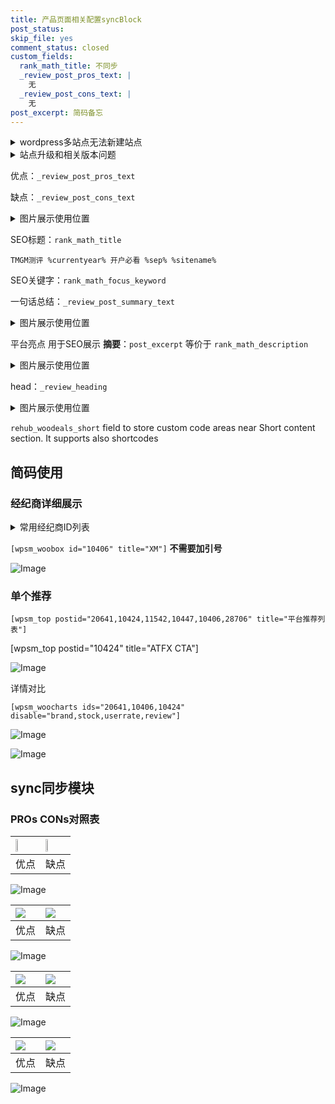 ```yaml
---
title: 产品页面相关配置syncBlock
post_status: 
skip_file: yes
comment_status: closed
custom_fields:
  rank_math_title: 不同步
  _review_post_pros_text: |
    无
  _review_post_cons_text: |
    无
post_excerpt: 简码备忘
---
```

<details><summary>wordpress多站点无法新建站点</summary>

<li>和报错需要清理cookies一样的原因</li>
<li>wp-config.php里面<code>define( 'SUBDOMAIN_INSTALL', false );//子域名安装</code></li>
<li>新建子站点是用<code>define( 'SUBDOMAIN_INSTALL', true);//子域名安装</code> 完成以后，改成<code>false</code></li>
</details>

<details><summary>站点升级和相关版本问题</summary>

<p>wordpress：5.9.9
woocommerce：7.5.1
出现问题的地方：主题选项里面>><strong>Product layout >>compact style</strong></p>
<p>如何出现没有用过的字段 导致无法保存。先导出配置 然后进行修改，后面再次恢复即可。</p>
<p>出现部分字段无法显示时，需要返回默认布局后，对产品进行保存就好了。</p>
<p></p>
</details>

优点：`_review_post_pros_text`

缺点：`_review_post_cons_text`

<details><summary>图片展示使用位置</summary>

<img src="https://prod-files-secure.s3.us-west-2.amazonaws.com/39ed1227-6d7d-4570-be36-9ccd4a2c4241/f51d3d83-55d4-4bdf-9604-f37ec77ab556/Untitled.png?X-Amz-Algorithm=AWS4-HMAC-SHA256&X-Amz-Content-Sha256=UNSIGNED-PAYLOAD&X-Amz-Credential=ASIAZI2LB466ZPVRUDZM%2F20250201%2Fus-west-2%2Fs3%2Faws4_request&X-Amz-Date=20250201T105524Z&X-Amz-Expires=3600&X-Amz-Security-Token=IQoJb3JpZ2luX2VjEMj%2F%2F%2F%2F%2F%2F%2F%2F%2F%2FwEaCXVzLXdlc3QtMiJHMEUCIH98UY6o0MppDxen8K6dLy5Q1gFHh%2BbTMnHdjJP0xCBSAiEA1f%2Fmd1%2FpKnXVmCGEw1SuvIiF%2FmtxMqG%2BWCJ5NK6PIeMqiAQI0f%2F%2F%2F%2F%2F%2F%2F%2F%2F%2FARAAGgw2Mzc0MjMxODM4MDUiDDgrXV8RN7IXAfeQLyrcA95GX%2FfwbG5714Ipc7AIgjiHvMrI5410YwZxbwreXtbojBwQTOXy62qbQpJTz90NBzHZ8%2B0pUnnArPtaEqEnIRMKAUiglijLH04YRKvfKlVdJMZVXRk7SZZ29X6OP4Ohg8xJEexMsMYvbEd%2BAA3DD1TLz0YtVxknZm7p9MUuQiOlpgtfFQAlV7qyRiOGc4KRaP43fOYEY%2BoAaFAm%2FUlFYhxSWeBeLm49u%2FpeMH0ekhqDmU5S5zn2E3sZ5c35S8zzy4ff%2Fo6EiDb3gmcYLQsYhtNkRO5eGYnsGJOkO94eF7RQSG8Xqyagzk7DWIHsgQW%2FeOZxZ%2F2ZniZoTDvc2Yg7xhWW%2FtrnnLhqCX4q87PFZjzqxEM0KQDtwxTggNoLz8MQ6DO4kMiMElfviOS4jcUM5Ii%2BI4wh2W1fb3xGSYPJZTdQ04riStNUQUDJZLp4pfWZCFn43vOvcdwu89j0ybIrZMpzn3Vdg1YWHDnVavf7H02aJKtvaF8cAJgjU0wNCoOThZTyCwagMujLDyEwOsdzQYXjSi3724plESkznu3Nc1hxE4q482lbPLzjmXkN0SJwvZ6q3hGGlrPNrGvhumF%2FcAVaSf1WKV36O6%2FzHnFbcHMJsDYHZAhGed%2BLebbCMKek97wGOqUB%2FeCygwLamlCRVCiGEb9adcBQCdNpcLecfljXBUZi71CPxy3z%2BR1B2xYTXm%2BUu3%2FFDNCuDq4qYeBw7%2Bn2%2BMdF2jbNfazFaiYg7WQ5b76CpAEph1G3T9WARqqFXCUOy0BqgNUXAa3FYorRw4UK2d1Rdyql%2F%2F2B1y1DIlTxgX0TmdrAf2VrGT8rz5t0iFbCO3XlYx2vXYNJ6WETwr5CNOFicHaM%2Fpv1&X-Amz-Signature=d4765ce54312dede8f5bf6a9f9efb9a0390a44db36543f5305626eb281a67b76&X-Amz-SignedHeaders=host&x-id=GetObject" alt="Image">
</details>

SEO标题：`rank_math_title`

`TMGM测评 %currentyear% 开户必看 %sep% %sitename%`

SEO关键字：`rank_math_focus_keyword`

一句话总结：`_review_post_summary_text`

<details><summary>图片展示使用位置</summary>

<img src="https://prod-files-secure.s3.us-west-2.amazonaws.com/39ed1227-6d7d-4570-be36-9ccd4a2c4241/4b96a922-296c-4f4e-8630-d1c870cbce01/Untitled.png?X-Amz-Algorithm=AWS4-HMAC-SHA256&X-Amz-Content-Sha256=UNSIGNED-PAYLOAD&X-Amz-Credential=ASIAZI2LB466RZOJCMAM%2F20250201%2Fus-west-2%2Fs3%2Faws4_request&X-Amz-Date=20250201T105524Z&X-Amz-Expires=3600&X-Amz-Security-Token=IQoJb3JpZ2luX2VjEMj%2F%2F%2F%2F%2F%2F%2F%2F%2F%2FwEaCXVzLXdlc3QtMiJGMEQCIArxtY%2BZGNMQAd119ckdl7hBn9VzRN1cYVuqvwTy93Y2AiBaK6AMbPwaJKCeesqRYkwO9C7fGrdd5BF4b%2B67XWmbiSqIBAjR%2F%2F%2F%2F%2F%2F%2F%2F%2F%2F8BEAAaDDYzNzQyMzE4MzgwNSIMF8sr8J4LlA55TXG1KtwDwyeuZ9lxPQ6%2F0gY4reaJ17afj1P93O9eK8le4ChhDTJddhZlX57%2BAK%2FgB51L5PJPYAheN6DhBc205RRDw21tWmBCTb6UM8rP0NjGt4crcXM3UJOGKZTTxCgkHZoNw2Nga%2BmLffUxWRfr4ZROzoGgVV1Wyn9GLuS8DTEPV31C3jpIR5MAv4NpbBU6bwHF2sr%2FO5abh5nYsoPqoypygOrqpA4SGjTqf0kQKcb5yU7GbguPPnkjtKNIEepmXi6VCF9026FUc4UP9%2Bh9nfHdmhNxygJHu9GIUTozGqWjhewRU2IdEzh%2FA6Uj0ekt3T%2FZab0Dqvs20TnJ14Ioi73yimjXCcyUjI66XZPGtiwIPzaOnw5LuhfZpT81TTBgjoP5qGeQm9XowYHG9J%2Fzbz6o8bKXoOgoiRLlkLW%2FdiGbSYiFBGF12QoQtyhzt%2BcLDNLILmABic%2B1%2F0CPOBXM0peNdunaiDloj%2FfjQ8IOHTN7gdZZf9amAP9Zhqs6D%2FMP9lWtk9UMkfM6SAI83Ln3iJo6YRVEJdsV68rebrwq2klSixa6DbcPQ6nztTW1OsLRNIQZWD27BnzfV2ag5m2y9xMHvXwGGLmCAsahd4NcFlI0HVWDC7jkbx2O4Lc0pSrtoL4wl6X3vAY6pgFhLqMLQi6tIYcrkDfydUhj5IYfYGkrJmqe%2BHZFNAbiN3ZyUuk9lIaRAkf9BUlWfK%2BE3%2BFnYkIKLjNEdUPF4SQDqK4UxEneQ8Iy1mr2PMJ6cT%2FTGOrnp8p7lVZ0iNU%2B3tvM26vm0S56ogzaS2jlmSlvytdNHX4kTDBr7%2BVdEUOVrXdPixTMUo6hEYjC8vANtB0rN4FXKBFcA94w%2BAskOgOFFtdAERzC&X-Amz-Signature=ac777fa2d228986c2dcdbb4efed83f513774e7843fb07234a4b0da385972aa33&X-Amz-SignedHeaders=host&x-id=GetObject" alt="Image">
</details>

平台亮点 用于SEO展示 **摘要**：`post_excerpt`  等价于 `rank_math_description`

<details><summary>图片展示使用位置</summary>

<img src="https://prod-files-secure.s3.us-west-2.amazonaws.com/39ed1227-6d7d-4570-be36-9ccd4a2c4241/1ee11f63-b60a-4dfe-a7a7-d58ff23b5d88/Untitled.png?X-Amz-Algorithm=AWS4-HMAC-SHA256&X-Amz-Content-Sha256=UNSIGNED-PAYLOAD&X-Amz-Credential=ASIAZI2LB4662S3RVSIE%2F20250201%2Fus-west-2%2Fs3%2Faws4_request&X-Amz-Date=20250201T105525Z&X-Amz-Expires=3600&X-Amz-Security-Token=IQoJb3JpZ2luX2VjEMj%2F%2F%2F%2F%2F%2F%2F%2F%2F%2FwEaCXVzLXdlc3QtMiJFMEMCIBq8EY22K%2Fl8fx7U5NXoV0AM1hdXUkjCqri8gWkinnymAh9bIXdHl7xQvI8Yic4q9sUfa56OPcZPI%2BdCQRjImwZLKogECNH%2F%2F%2F%2F%2F%2F%2F%2F%2F%2FwEQABoMNjM3NDIzMTgzODA1Igxs%2FlTi15NSLSccXfsq3ANNsBKtIWi5V4Ax7ruUpWLsxBZEvyczwLinUgPQ4y1mz1kUwVTkeoow0kD3GSqwaJpp6Bi%2BOikhEAipvxY7ZrO4ZXSjFqaGE%2Bbha0PmwyKrwwMwuWTgAqz%2Faugn0cyqMTNsQbxzpQTCoMp6HKoUUiiyY62gMZ5FusQAUHAlswTVYAcE16n%2FXcmtUjAc34EtXLJldv9isgvhZHK8%2FfkqJZPpBBKu7lRNjy%2BH%2BZ4QNge%2BQ%2FXA04E5aXPjkzcpkowZzh4UR9V3vHiJZfhk1dgXn9yB6glOmLc4wwedyhu2v7Rf%2B4QPeVmMVeYAvL19W0K8wWbvMVNndnzrQc2EbOtA6wVQ4t%2BkeHXNvbBDCMen7E3JaR8eQBJFy5niKA6hLYvGfLyegSUYm6uVmxJo5biwMTd%2B3KpEv6mnknMwfzTIad3lWR2nC8dMIeYuVi1Gn%2BGfbzh9qQT5rxXoNNNhgYBkgcKb1mvmTXB4ur64bqbJyfrsS7hbi9aMbY3CxURonDP1LCEzRhFQFXQN3rvKJMGBzCwF%2FgP760Bocy5JE%2B%2Br7N%2FqmvsyB16D5N4PChiewjTabE4tUNTHShLtA%2FXzoHJtpIeS3Rdtj7n%2FqnwvPWpPgRhyKblueuYk16tn6v6CtTDdpPe8BjqnASag5LA1Exo0AdTncKZ7L0AL5pw4Y9h3NTWm5NsD%2FSIU%2BJweaTz1eZwzTS7T13%2F2VVf5Mo4w0xkpUrjOOZEXp6Pz8K4PiNr%2Be1seF5PIk0ZUsbYBHMz%2BWaKJ5CerrgkkvDf8JRHCXuR9yOJBFFTZrzhVgbA6Ca4aRCoBYbD0iuxzMtEF%2Fh1sG6oplHZOBKvZTueCqOEwbokbUqu%2BGeUMMWfZ%2Fwia5Qga&X-Amz-Signature=aba4ddb6973dd343ffa5d6d59a21e464d2f2058ae8a97d87d52622b4a0f8bd87&X-Amz-SignedHeaders=host&x-id=GetObject" alt="Image">
<img src="https://prod-files-secure.s3.us-west-2.amazonaws.com/39ed1227-6d7d-4570-be36-9ccd4a2c4241/ad4118b5-78d8-4fbe-801e-3b29b5d99c01/Untitled.png?X-Amz-Algorithm=AWS4-HMAC-SHA256&X-Amz-Content-Sha256=UNSIGNED-PAYLOAD&X-Amz-Credential=ASIAZI2LB4662S3RVSIE%2F20250201%2Fus-west-2%2Fs3%2Faws4_request&X-Amz-Date=20250201T105525Z&X-Amz-Expires=3600&X-Amz-Security-Token=IQoJb3JpZ2luX2VjEMj%2F%2F%2F%2F%2F%2F%2F%2F%2F%2FwEaCXVzLXdlc3QtMiJFMEMCIBq8EY22K%2Fl8fx7U5NXoV0AM1hdXUkjCqri8gWkinnymAh9bIXdHl7xQvI8Yic4q9sUfa56OPcZPI%2BdCQRjImwZLKogECNH%2F%2F%2F%2F%2F%2F%2F%2F%2F%2FwEQABoMNjM3NDIzMTgzODA1Igxs%2FlTi15NSLSccXfsq3ANNsBKtIWi5V4Ax7ruUpWLsxBZEvyczwLinUgPQ4y1mz1kUwVTkeoow0kD3GSqwaJpp6Bi%2BOikhEAipvxY7ZrO4ZXSjFqaGE%2Bbha0PmwyKrwwMwuWTgAqz%2Faugn0cyqMTNsQbxzpQTCoMp6HKoUUiiyY62gMZ5FusQAUHAlswTVYAcE16n%2FXcmtUjAc34EtXLJldv9isgvhZHK8%2FfkqJZPpBBKu7lRNjy%2BH%2BZ4QNge%2BQ%2FXA04E5aXPjkzcpkowZzh4UR9V3vHiJZfhk1dgXn9yB6glOmLc4wwedyhu2v7Rf%2B4QPeVmMVeYAvL19W0K8wWbvMVNndnzrQc2EbOtA6wVQ4t%2BkeHXNvbBDCMen7E3JaR8eQBJFy5niKA6hLYvGfLyegSUYm6uVmxJo5biwMTd%2B3KpEv6mnknMwfzTIad3lWR2nC8dMIeYuVi1Gn%2BGfbzh9qQT5rxXoNNNhgYBkgcKb1mvmTXB4ur64bqbJyfrsS7hbi9aMbY3CxURonDP1LCEzRhFQFXQN3rvKJMGBzCwF%2FgP760Bocy5JE%2B%2Br7N%2FqmvsyB16D5N4PChiewjTabE4tUNTHShLtA%2FXzoHJtpIeS3Rdtj7n%2FqnwvPWpPgRhyKblueuYk16tn6v6CtTDdpPe8BjqnASag5LA1Exo0AdTncKZ7L0AL5pw4Y9h3NTWm5NsD%2FSIU%2BJweaTz1eZwzTS7T13%2F2VVf5Mo4w0xkpUrjOOZEXp6Pz8K4PiNr%2Be1seF5PIk0ZUsbYBHMz%2BWaKJ5CerrgkkvDf8JRHCXuR9yOJBFFTZrzhVgbA6Ca4aRCoBYbD0iuxzMtEF%2Fh1sG6oplHZOBKvZTueCqOEwbokbUqu%2BGeUMMWfZ%2Fwia5Qga&X-Amz-Signature=d8f9952b72fc9c0bbed422b645289ee40eee95f63f8cc0506460f110a16cc0c3&X-Amz-SignedHeaders=host&x-id=GetObject" alt="Image">
<img src="https://prod-files-secure.s3.us-west-2.amazonaws.com/39ed1227-6d7d-4570-be36-9ccd4a2c4241/a38cf7c9-a79c-4b64-9e94-13589fe0758b/Untitled.png?X-Amz-Algorithm=AWS4-HMAC-SHA256&X-Amz-Content-Sha256=UNSIGNED-PAYLOAD&X-Amz-Credential=ASIAZI2LB4662S3RVSIE%2F20250201%2Fus-west-2%2Fs3%2Faws4_request&X-Amz-Date=20250201T105525Z&X-Amz-Expires=3600&X-Amz-Security-Token=IQoJb3JpZ2luX2VjEMj%2F%2F%2F%2F%2F%2F%2F%2F%2F%2FwEaCXVzLXdlc3QtMiJFMEMCIBq8EY22K%2Fl8fx7U5NXoV0AM1hdXUkjCqri8gWkinnymAh9bIXdHl7xQvI8Yic4q9sUfa56OPcZPI%2BdCQRjImwZLKogECNH%2F%2F%2F%2F%2F%2F%2F%2F%2F%2FwEQABoMNjM3NDIzMTgzODA1Igxs%2FlTi15NSLSccXfsq3ANNsBKtIWi5V4Ax7ruUpWLsxBZEvyczwLinUgPQ4y1mz1kUwVTkeoow0kD3GSqwaJpp6Bi%2BOikhEAipvxY7ZrO4ZXSjFqaGE%2Bbha0PmwyKrwwMwuWTgAqz%2Faugn0cyqMTNsQbxzpQTCoMp6HKoUUiiyY62gMZ5FusQAUHAlswTVYAcE16n%2FXcmtUjAc34EtXLJldv9isgvhZHK8%2FfkqJZPpBBKu7lRNjy%2BH%2BZ4QNge%2BQ%2FXA04E5aXPjkzcpkowZzh4UR9V3vHiJZfhk1dgXn9yB6glOmLc4wwedyhu2v7Rf%2B4QPeVmMVeYAvL19W0K8wWbvMVNndnzrQc2EbOtA6wVQ4t%2BkeHXNvbBDCMen7E3JaR8eQBJFy5niKA6hLYvGfLyegSUYm6uVmxJo5biwMTd%2B3KpEv6mnknMwfzTIad3lWR2nC8dMIeYuVi1Gn%2BGfbzh9qQT5rxXoNNNhgYBkgcKb1mvmTXB4ur64bqbJyfrsS7hbi9aMbY3CxURonDP1LCEzRhFQFXQN3rvKJMGBzCwF%2FgP760Bocy5JE%2B%2Br7N%2FqmvsyB16D5N4PChiewjTabE4tUNTHShLtA%2FXzoHJtpIeS3Rdtj7n%2FqnwvPWpPgRhyKblueuYk16tn6v6CtTDdpPe8BjqnASag5LA1Exo0AdTncKZ7L0AL5pw4Y9h3NTWm5NsD%2FSIU%2BJweaTz1eZwzTS7T13%2F2VVf5Mo4w0xkpUrjOOZEXp6Pz8K4PiNr%2Be1seF5PIk0ZUsbYBHMz%2BWaKJ5CerrgkkvDf8JRHCXuR9yOJBFFTZrzhVgbA6Ca4aRCoBYbD0iuxzMtEF%2Fh1sG6oplHZOBKvZTueCqOEwbokbUqu%2BGeUMMWfZ%2Fwia5Qga&X-Amz-Signature=28ea04407f602407cc4c7362b85e26903d89fc51f845e9ea6a1a4129f558c61a&X-Amz-SignedHeaders=host&x-id=GetObject" alt="Image">
<img src="https://prod-files-secure.s3.us-west-2.amazonaws.com/39ed1227-6d7d-4570-be36-9ccd4a2c4241/7da6fc1e-d2ac-42ae-8c75-cb5749aa18f6/Untitled.png?X-Amz-Algorithm=AWS4-HMAC-SHA256&X-Amz-Content-Sha256=UNSIGNED-PAYLOAD&X-Amz-Credential=ASIAZI2LB4662S3RVSIE%2F20250201%2Fus-west-2%2Fs3%2Faws4_request&X-Amz-Date=20250201T105525Z&X-Amz-Expires=3600&X-Amz-Security-Token=IQoJb3JpZ2luX2VjEMj%2F%2F%2F%2F%2F%2F%2F%2F%2F%2FwEaCXVzLXdlc3QtMiJFMEMCIBq8EY22K%2Fl8fx7U5NXoV0AM1hdXUkjCqri8gWkinnymAh9bIXdHl7xQvI8Yic4q9sUfa56OPcZPI%2BdCQRjImwZLKogECNH%2F%2F%2F%2F%2F%2F%2F%2F%2F%2FwEQABoMNjM3NDIzMTgzODA1Igxs%2FlTi15NSLSccXfsq3ANNsBKtIWi5V4Ax7ruUpWLsxBZEvyczwLinUgPQ4y1mz1kUwVTkeoow0kD3GSqwaJpp6Bi%2BOikhEAipvxY7ZrO4ZXSjFqaGE%2Bbha0PmwyKrwwMwuWTgAqz%2Faugn0cyqMTNsQbxzpQTCoMp6HKoUUiiyY62gMZ5FusQAUHAlswTVYAcE16n%2FXcmtUjAc34EtXLJldv9isgvhZHK8%2FfkqJZPpBBKu7lRNjy%2BH%2BZ4QNge%2BQ%2FXA04E5aXPjkzcpkowZzh4UR9V3vHiJZfhk1dgXn9yB6glOmLc4wwedyhu2v7Rf%2B4QPeVmMVeYAvL19W0K8wWbvMVNndnzrQc2EbOtA6wVQ4t%2BkeHXNvbBDCMen7E3JaR8eQBJFy5niKA6hLYvGfLyegSUYm6uVmxJo5biwMTd%2B3KpEv6mnknMwfzTIad3lWR2nC8dMIeYuVi1Gn%2BGfbzh9qQT5rxXoNNNhgYBkgcKb1mvmTXB4ur64bqbJyfrsS7hbi9aMbY3CxURonDP1LCEzRhFQFXQN3rvKJMGBzCwF%2FgP760Bocy5JE%2B%2Br7N%2FqmvsyB16D5N4PChiewjTabE4tUNTHShLtA%2FXzoHJtpIeS3Rdtj7n%2FqnwvPWpPgRhyKblueuYk16tn6v6CtTDdpPe8BjqnASag5LA1Exo0AdTncKZ7L0AL5pw4Y9h3NTWm5NsD%2FSIU%2BJweaTz1eZwzTS7T13%2F2VVf5Mo4w0xkpUrjOOZEXp6Pz8K4PiNr%2Be1seF5PIk0ZUsbYBHMz%2BWaKJ5CerrgkkvDf8JRHCXuR9yOJBFFTZrzhVgbA6Ca4aRCoBYbD0iuxzMtEF%2Fh1sG6oplHZOBKvZTueCqOEwbokbUqu%2BGeUMMWfZ%2Fwia5Qga&X-Amz-Signature=2f2085b724c0fc9a38d36d4681931dd562479f21620951bc1724e5796a8f8c13&X-Amz-SignedHeaders=host&x-id=GetObject" alt="Image">
<img src="https://prod-files-secure.s3.us-west-2.amazonaws.com/39ed1227-6d7d-4570-be36-9ccd4a2c4241/7e97f40a-eaee-47f5-b2f9-475f96808fa7/Untitled.png?X-Amz-Algorithm=AWS4-HMAC-SHA256&X-Amz-Content-Sha256=UNSIGNED-PAYLOAD&X-Amz-Credential=ASIAZI2LB4662S3RVSIE%2F20250201%2Fus-west-2%2Fs3%2Faws4_request&X-Amz-Date=20250201T105525Z&X-Amz-Expires=3600&X-Amz-Security-Token=IQoJb3JpZ2luX2VjEMj%2F%2F%2F%2F%2F%2F%2F%2F%2F%2FwEaCXVzLXdlc3QtMiJFMEMCIBq8EY22K%2Fl8fx7U5NXoV0AM1hdXUkjCqri8gWkinnymAh9bIXdHl7xQvI8Yic4q9sUfa56OPcZPI%2BdCQRjImwZLKogECNH%2F%2F%2F%2F%2F%2F%2F%2F%2F%2FwEQABoMNjM3NDIzMTgzODA1Igxs%2FlTi15NSLSccXfsq3ANNsBKtIWi5V4Ax7ruUpWLsxBZEvyczwLinUgPQ4y1mz1kUwVTkeoow0kD3GSqwaJpp6Bi%2BOikhEAipvxY7ZrO4ZXSjFqaGE%2Bbha0PmwyKrwwMwuWTgAqz%2Faugn0cyqMTNsQbxzpQTCoMp6HKoUUiiyY62gMZ5FusQAUHAlswTVYAcE16n%2FXcmtUjAc34EtXLJldv9isgvhZHK8%2FfkqJZPpBBKu7lRNjy%2BH%2BZ4QNge%2BQ%2FXA04E5aXPjkzcpkowZzh4UR9V3vHiJZfhk1dgXn9yB6glOmLc4wwedyhu2v7Rf%2B4QPeVmMVeYAvL19W0K8wWbvMVNndnzrQc2EbOtA6wVQ4t%2BkeHXNvbBDCMen7E3JaR8eQBJFy5niKA6hLYvGfLyegSUYm6uVmxJo5biwMTd%2B3KpEv6mnknMwfzTIad3lWR2nC8dMIeYuVi1Gn%2BGfbzh9qQT5rxXoNNNhgYBkgcKb1mvmTXB4ur64bqbJyfrsS7hbi9aMbY3CxURonDP1LCEzRhFQFXQN3rvKJMGBzCwF%2FgP760Bocy5JE%2B%2Br7N%2FqmvsyB16D5N4PChiewjTabE4tUNTHShLtA%2FXzoHJtpIeS3Rdtj7n%2FqnwvPWpPgRhyKblueuYk16tn6v6CtTDdpPe8BjqnASag5LA1Exo0AdTncKZ7L0AL5pw4Y9h3NTWm5NsD%2FSIU%2BJweaTz1eZwzTS7T13%2F2VVf5Mo4w0xkpUrjOOZEXp6Pz8K4PiNr%2Be1seF5PIk0ZUsbYBHMz%2BWaKJ5CerrgkkvDf8JRHCXuR9yOJBFFTZrzhVgbA6Ca4aRCoBYbD0iuxzMtEF%2Fh1sG6oplHZOBKvZTueCqOEwbokbUqu%2BGeUMMWfZ%2Fwia5Qga&X-Amz-Signature=88895d2deef8038b77a79e238bfabf42a1f367e0e32a83e9d273a6e0c7ddd8f0&X-Amz-SignedHeaders=host&x-id=GetObject" alt="Image">
</details>

head：`_review_heading`

<details><summary>图片展示使用位置</summary>

<img src="https://prod-files-secure.s3.us-west-2.amazonaws.com/39ed1227-6d7d-4570-be36-9ccd4a2c4241/3a4650ad-9887-415c-889a-edd51fa54f27/Untitled.png?X-Amz-Algorithm=AWS4-HMAC-SHA256&X-Amz-Content-Sha256=UNSIGNED-PAYLOAD&X-Amz-Credential=ASIAZI2LB466VVE7Z3HF%2F20250201%2Fus-west-2%2Fs3%2Faws4_request&X-Amz-Date=20250201T105525Z&X-Amz-Expires=3600&X-Amz-Security-Token=IQoJb3JpZ2luX2VjEMj%2F%2F%2F%2F%2F%2F%2F%2F%2F%2FwEaCXVzLXdlc3QtMiJIMEYCIQDNznAXdqq3Xo%2BkYfXUnicbdoTiRgYNf52Bn2qxZjk0bAIhALa2TnrX%2BPF5lZSeuvCMWu9X7l7DFNeRi809wRfGj8T%2FKogECNH%2F%2F%2F%2F%2F%2F%2F%2F%2F%2FwEQABoMNjM3NDIzMTgzODA1IgwHmPUNlBVTpXKujTgq3AMSqNbvrXlLdNJbHbSGXAYjXUqLgwG5v3sTkvnwnBpDvI8cm6HkAP243%2BPlttK84U3%2Bq9wVLEm9SBGpYIdZ9bED02i5jRwIKO%2F6iCQ%2B3%2FDLcutm1nVxv2kiktHbaLDwos7%2FP0FmBRQP9mTkE7YkgDV%2FejbPDBlWv6R3D5wTRKm4nFKCrR5elvr%2F1tJk7ffuMhJ2s9ajL7XbBqzCnXFqThkp2aq6hgnaU9dBfZhhSJSyQ%2FyAi4JGE4djV6JNW46wk31mRKnFJlOdkYlB7zx09gItFn9%2BE7k0Tedk7b9zrhPH%2FQZazFM85brRYetwZ1MuL1Sy8r9Tzwo0XrHvOjUkl0tWIW2Gi61Ta%2BiTX3uWojZ6SchHJdYYJQ38ddbfM09Q1%2FVuIsJ6gIlM03czg%2FcHufrWA9F8aWMrRcQvyWChewQMTB%2FVgE06oFeHCrbro%2B1p6i5QSFjcT3j1ySh5NqQsNMqzXvp0s%2FOd9Rw4ZYJHTxkeJSWSRTPJYzqjJb6CftQNp7Nj0mBEWY%2FmJhNclGbfM75P1JhovfrE9cUQqGPyvmQhv4%2BPXGiZBa0BOgqX8jSaqvJJx0Uux%2FctUrST0Z2JKTheP95sQo%2F%2BNNxNOlFcaAqytr57lpPD30ycv9sgZzDJpPe8BjqkAXL%2BBgfAmZXDxxBoDZCvohu1d2IR0i%2F0jPwg9tzgAkAhZIBabiI5%2BxNqbHGsuGDTLDvZKYOqb%2Bjb0ehnqz5KKeWX9JTXyXUMbv3IFTgiWwebF9tzCDHvt%2BibpzIhroBLTiwFzX0rq%2FwqEFIQwsdlwWe2jMIW2wYWqoxVczBLqJnSzrA6dMHzmHM8xR4BWgV0BvuebSAaCGi3mWVsDH2U%2FxknnA8S&X-Amz-Signature=a15e99ea4b97922da7589929b5362a2d5a33cb5550df9ddfef1a8bb3bc4dd73e&X-Amz-SignedHeaders=host&x-id=GetObject" alt="Image">
</details>

`rehub_woodeals_short`	field to store custom code areas near Short content section. It supports also shortcodes



## 简码使用

### 经纪商详细展示

<details><summary>常用经纪商ID列表</summary>

<pre><code class="php">嘉盛 ===> 20641  [wpsm_woobox id="20641" title="嘉盛"]
易信easymarkets ===> 11542  [wpsm_woobox id="11542" title="易信easymarkets"]
ATFX外汇 ===> 10424  [wpsm_woobox id="10424" title="ATFX"]
XM ===> 10406  [wpsm_woobox id="10406" title="XM"]
TMGM ===> 29622  [wpsm_woobox id="29622" title="TMGM"]
HYCM ===> 10447  [wpsm_woobox id="10447" title="HYCM"]
fpmarkets澳福外汇 ===> 20639  [wpsm_woobox id="20639" title="fpmarkets澳福外汇"]</code></pre>
</details>

`[wpsm_woobox id="10406" title="XM"]` **不需要加引号**

![Image](https://prod-files-secure.s3.us-west-2.amazonaws.com/39ed1227-6d7d-4570-be36-9ccd4a2c4241/4f898f9d-0fa7-4e43-acd3-ac6bc7be575a/Untitled.png?X-Amz-Algorithm=AWS4-HMAC-SHA256&X-Amz-Content-Sha256=UNSIGNED-PAYLOAD&X-Amz-Credential=ASIAZI2LB466YNF5O6L3%2F20250201%2Fus-west-2%2Fs3%2Faws4_request&X-Amz-Date=20250201T105523Z&X-Amz-Expires=3600&X-Amz-Security-Token=IQoJb3JpZ2luX2VjEMj%2F%2F%2F%2F%2F%2F%2F%2F%2F%2FwEaCXVzLXdlc3QtMiJIMEYCIQCsRLDsfRTOgeeSuEfalGYp9wOvsRn981XUXsvxC8rj0gIhAOTWNPVheFvYua5tSeagAASqgIpbPYlgL3xLdQAlDZntKogECNH%2F%2F%2F%2F%2F%2F%2F%2F%2F%2FwEQABoMNjM3NDIzMTgzODA1IgyeU4QGdcnEOF3Icm0q3AOGlp46zGjIcmNKa923LekM2Bmxmg4VuIQiPSZaTN8QQWuc1hM9onJ5OnqecRBDp2QAn5dl8ghI2OBQd%2Br7u4qp5H4FI0N3hznMuvK0d9A7ZmJLluagEmdexSqj4VU%2Fp1XnFUqnHl54coxE7OdQC7qAAphNbYIahRL4bK1COcgR5qP2BhXCQrcZwq4WVTctW%2BPvdz0Js0c6EUhHVP9z70r1hR6n%2FAta1xGl2sG9uasoGWKlcrOmKMw8T7Z1OeKIC2oN4PAN0fHLN5qIIFVl3hU3vLVtl7bF%2BGjQImfu3V1G6l6lEC36eVcgUl7bjBI3JxIASa3dY47V5fPQSmBZZihRuNerPpxoNe571eo6XHFSxCRB6Kpm7Y6JupFKFt4pk4jDi7RUmSUa4TpRxlff6AMWpLAHohHj%2BvbSrlPOR%2FzpJDDpfQ8ije%2BkeoNEtaUQbG3zP67f0oeFR6MbVN59wPa26kt%2BwnCvOxBnDDuric3PlfCvUIugLcQyeA%2FbkmnD3cQ3qmG0S4vVF2bdlXNyRm1fchIXsCvztQgcWNxUN5Ynsm5%2F1UCSYQnavu0O3bzIRGzxtWobAZorJBDbNy%2BEwl2ptsBLb0gTh0GgfPyvEeQubBhDmNsrlmkOQjkeljDdpPe8BjqkAY6TAECp4bWry9jC60OySVbiAqvqadWWwAHZpbWD40dauV2VyCOgn%2Fgmkn7yY9A3HGopaYKikHxnK4NrtU1ppsNIc4WUdcmT5Eie5H9C%2BEpgekJv85jBz%2BqZgIZegAGxtrykgpPhJf6GyX5eYYvdL%2FTuRTN0vGmcs0V%2B72t6gHpSdhumMGOc6e2L8eGQgRHyVE1e%2FISDJG4Mo9g9gPNgW0u7i3tZ&X-Amz-Signature=a021ccaf1f0b34f3198d45f496acbde31ad97aacc387b79e6c2a441869853c0f&X-Amz-SignedHeaders=host&x-id=GetObject)

### 单个推荐
`[wpsm_top postid="20641,10424,11542,10447,10406,28706" title="平台推荐列表"]`

[wpsm_top postid="10424" title="ATFX CTA"]

![Image](https://prod-files-secure.s3.us-west-2.amazonaws.com/39ed1227-6d7d-4570-be36-9ccd4a2c4241/5ac620dc-51a8-48b6-b55d-91f47299193c/Untitled.png?X-Amz-Algorithm=AWS4-HMAC-SHA256&X-Amz-Content-Sha256=UNSIGNED-PAYLOAD&X-Amz-Credential=ASIAZI2LB466YNF5O6L3%2F20250201%2Fus-west-2%2Fs3%2Faws4_request&X-Amz-Date=20250201T105523Z&X-Amz-Expires=3600&X-Amz-Security-Token=IQoJb3JpZ2luX2VjEMj%2F%2F%2F%2F%2F%2F%2F%2F%2F%2FwEaCXVzLXdlc3QtMiJIMEYCIQCsRLDsfRTOgeeSuEfalGYp9wOvsRn981XUXsvxC8rj0gIhAOTWNPVheFvYua5tSeagAASqgIpbPYlgL3xLdQAlDZntKogECNH%2F%2F%2F%2F%2F%2F%2F%2F%2F%2FwEQABoMNjM3NDIzMTgzODA1IgyeU4QGdcnEOF3Icm0q3AOGlp46zGjIcmNKa923LekM2Bmxmg4VuIQiPSZaTN8QQWuc1hM9onJ5OnqecRBDp2QAn5dl8ghI2OBQd%2Br7u4qp5H4FI0N3hznMuvK0d9A7ZmJLluagEmdexSqj4VU%2Fp1XnFUqnHl54coxE7OdQC7qAAphNbYIahRL4bK1COcgR5qP2BhXCQrcZwq4WVTctW%2BPvdz0Js0c6EUhHVP9z70r1hR6n%2FAta1xGl2sG9uasoGWKlcrOmKMw8T7Z1OeKIC2oN4PAN0fHLN5qIIFVl3hU3vLVtl7bF%2BGjQImfu3V1G6l6lEC36eVcgUl7bjBI3JxIASa3dY47V5fPQSmBZZihRuNerPpxoNe571eo6XHFSxCRB6Kpm7Y6JupFKFt4pk4jDi7RUmSUa4TpRxlff6AMWpLAHohHj%2BvbSrlPOR%2FzpJDDpfQ8ije%2BkeoNEtaUQbG3zP67f0oeFR6MbVN59wPa26kt%2BwnCvOxBnDDuric3PlfCvUIugLcQyeA%2FbkmnD3cQ3qmG0S4vVF2bdlXNyRm1fchIXsCvztQgcWNxUN5Ynsm5%2F1UCSYQnavu0O3bzIRGzxtWobAZorJBDbNy%2BEwl2ptsBLb0gTh0GgfPyvEeQubBhDmNsrlmkOQjkeljDdpPe8BjqkAY6TAECp4bWry9jC60OySVbiAqvqadWWwAHZpbWD40dauV2VyCOgn%2Fgmkn7yY9A3HGopaYKikHxnK4NrtU1ppsNIc4WUdcmT5Eie5H9C%2BEpgekJv85jBz%2BqZgIZegAGxtrykgpPhJf6GyX5eYYvdL%2FTuRTN0vGmcs0V%2B72t6gHpSdhumMGOc6e2L8eGQgRHyVE1e%2FISDJG4Mo9g9gPNgW0u7i3tZ&X-Amz-Signature=388c88f74256db48d675cd6e4e6de3bc38943109e02e6f7ddc3c4156e5526e3c&X-Amz-SignedHeaders=host&x-id=GetObject)

详情对比

`[wpsm_woocharts ids="20641,10406,10424" disable="brand,stock,userrate,review"]`

![Image](https://prod-files-secure.s3.us-west-2.amazonaws.com/39ed1227-6d7d-4570-be36-9ccd4a2c4241/bf3ba45f-b9f3-4295-8aef-b4a495fd25f4/Untitled.png?X-Amz-Algorithm=AWS4-HMAC-SHA256&X-Amz-Content-Sha256=UNSIGNED-PAYLOAD&X-Amz-Credential=ASIAZI2LB466YNF5O6L3%2F20250201%2Fus-west-2%2Fs3%2Faws4_request&X-Amz-Date=20250201T105523Z&X-Amz-Expires=3600&X-Amz-Security-Token=IQoJb3JpZ2luX2VjEMj%2F%2F%2F%2F%2F%2F%2F%2F%2F%2FwEaCXVzLXdlc3QtMiJIMEYCIQCsRLDsfRTOgeeSuEfalGYp9wOvsRn981XUXsvxC8rj0gIhAOTWNPVheFvYua5tSeagAASqgIpbPYlgL3xLdQAlDZntKogECNH%2F%2F%2F%2F%2F%2F%2F%2F%2F%2FwEQABoMNjM3NDIzMTgzODA1IgyeU4QGdcnEOF3Icm0q3AOGlp46zGjIcmNKa923LekM2Bmxmg4VuIQiPSZaTN8QQWuc1hM9onJ5OnqecRBDp2QAn5dl8ghI2OBQd%2Br7u4qp5H4FI0N3hznMuvK0d9A7ZmJLluagEmdexSqj4VU%2Fp1XnFUqnHl54coxE7OdQC7qAAphNbYIahRL4bK1COcgR5qP2BhXCQrcZwq4WVTctW%2BPvdz0Js0c6EUhHVP9z70r1hR6n%2FAta1xGl2sG9uasoGWKlcrOmKMw8T7Z1OeKIC2oN4PAN0fHLN5qIIFVl3hU3vLVtl7bF%2BGjQImfu3V1G6l6lEC36eVcgUl7bjBI3JxIASa3dY47V5fPQSmBZZihRuNerPpxoNe571eo6XHFSxCRB6Kpm7Y6JupFKFt4pk4jDi7RUmSUa4TpRxlff6AMWpLAHohHj%2BvbSrlPOR%2FzpJDDpfQ8ije%2BkeoNEtaUQbG3zP67f0oeFR6MbVN59wPa26kt%2BwnCvOxBnDDuric3PlfCvUIugLcQyeA%2FbkmnD3cQ3qmG0S4vVF2bdlXNyRm1fchIXsCvztQgcWNxUN5Ynsm5%2F1UCSYQnavu0O3bzIRGzxtWobAZorJBDbNy%2BEwl2ptsBLb0gTh0GgfPyvEeQubBhDmNsrlmkOQjkeljDdpPe8BjqkAY6TAECp4bWry9jC60OySVbiAqvqadWWwAHZpbWD40dauV2VyCOgn%2Fgmkn7yY9A3HGopaYKikHxnK4NrtU1ppsNIc4WUdcmT5Eie5H9C%2BEpgekJv85jBz%2BqZgIZegAGxtrykgpPhJf6GyX5eYYvdL%2FTuRTN0vGmcs0V%2B72t6gHpSdhumMGOc6e2L8eGQgRHyVE1e%2FISDJG4Mo9g9gPNgW0u7i3tZ&X-Amz-Signature=97ececfc46785872d098b531000d8390b93ad2c315f8a0101b1130f2f943dbc1&X-Amz-SignedHeaders=host&x-id=GetObject)

![Image](https://prod-files-secure.s3.us-west-2.amazonaws.com/39ed1227-6d7d-4570-be36-9ccd4a2c4241/30bc56ef-f383-4b48-9768-2ebc9e436ec0/Untitled.png?X-Amz-Algorithm=AWS4-HMAC-SHA256&X-Amz-Content-Sha256=UNSIGNED-PAYLOAD&X-Amz-Credential=ASIAZI2LB466YNF5O6L3%2F20250201%2Fus-west-2%2Fs3%2Faws4_request&X-Amz-Date=20250201T105523Z&X-Amz-Expires=3600&X-Amz-Security-Token=IQoJb3JpZ2luX2VjEMj%2F%2F%2F%2F%2F%2F%2F%2F%2F%2FwEaCXVzLXdlc3QtMiJIMEYCIQCsRLDsfRTOgeeSuEfalGYp9wOvsRn981XUXsvxC8rj0gIhAOTWNPVheFvYua5tSeagAASqgIpbPYlgL3xLdQAlDZntKogECNH%2F%2F%2F%2F%2F%2F%2F%2F%2F%2FwEQABoMNjM3NDIzMTgzODA1IgyeU4QGdcnEOF3Icm0q3AOGlp46zGjIcmNKa923LekM2Bmxmg4VuIQiPSZaTN8QQWuc1hM9onJ5OnqecRBDp2QAn5dl8ghI2OBQd%2Br7u4qp5H4FI0N3hznMuvK0d9A7ZmJLluagEmdexSqj4VU%2Fp1XnFUqnHl54coxE7OdQC7qAAphNbYIahRL4bK1COcgR5qP2BhXCQrcZwq4WVTctW%2BPvdz0Js0c6EUhHVP9z70r1hR6n%2FAta1xGl2sG9uasoGWKlcrOmKMw8T7Z1OeKIC2oN4PAN0fHLN5qIIFVl3hU3vLVtl7bF%2BGjQImfu3V1G6l6lEC36eVcgUl7bjBI3JxIASa3dY47V5fPQSmBZZihRuNerPpxoNe571eo6XHFSxCRB6Kpm7Y6JupFKFt4pk4jDi7RUmSUa4TpRxlff6AMWpLAHohHj%2BvbSrlPOR%2FzpJDDpfQ8ije%2BkeoNEtaUQbG3zP67f0oeFR6MbVN59wPa26kt%2BwnCvOxBnDDuric3PlfCvUIugLcQyeA%2FbkmnD3cQ3qmG0S4vVF2bdlXNyRm1fchIXsCvztQgcWNxUN5Ynsm5%2F1UCSYQnavu0O3bzIRGzxtWobAZorJBDbNy%2BEwl2ptsBLb0gTh0GgfPyvEeQubBhDmNsrlmkOQjkeljDdpPe8BjqkAY6TAECp4bWry9jC60OySVbiAqvqadWWwAHZpbWD40dauV2VyCOgn%2Fgmkn7yY9A3HGopaYKikHxnK4NrtU1ppsNIc4WUdcmT5Eie5H9C%2BEpgekJv85jBz%2BqZgIZegAGxtrykgpPhJf6GyX5eYYvdL%2FTuRTN0vGmcs0V%2B72t6gHpSdhumMGOc6e2L8eGQgRHyVE1e%2FISDJG4Mo9g9gPNgW0u7i3tZ&X-Amz-Signature=c4a81b4d6c60ae4053d45ea972b84acbe619eec2465e91738271049d452f6b6b&X-Amz-SignedHeaders=host&x-id=GetObject)

## sync同步模块

### PROs CONs对照表

| <img src="https://cdn.ifttt.fun/gh/jarlin8/OSS@main/icons/customize/pros.svg" height="auto" width="37.3%"> | <img src="https://cdn.ifttt.fun/gh/jarlin8/OSS@main/icons/customize/cons.svg" height="auto" width="28.8%"> |
| :--- | :--- |
| 优点 | 缺点 |

![Image](https://prod-files-secure.s3.us-west-2.amazonaws.com/39ed1227-6d7d-4570-be36-9ccd4a2c4241/8742b755-dfb5-4004-9a5f-d6e561664bd8/Untitled.png?X-Amz-Algorithm=AWS4-HMAC-SHA256&X-Amz-Content-Sha256=UNSIGNED-PAYLOAD&X-Amz-Credential=ASIAZI2LB466YNF5O6L3%2F20250201%2Fus-west-2%2Fs3%2Faws4_request&X-Amz-Date=20250201T105523Z&X-Amz-Expires=3600&X-Amz-Security-Token=IQoJb3JpZ2luX2VjEMj%2F%2F%2F%2F%2F%2F%2F%2F%2F%2FwEaCXVzLXdlc3QtMiJIMEYCIQCsRLDsfRTOgeeSuEfalGYp9wOvsRn981XUXsvxC8rj0gIhAOTWNPVheFvYua5tSeagAASqgIpbPYlgL3xLdQAlDZntKogECNH%2F%2F%2F%2F%2F%2F%2F%2F%2F%2FwEQABoMNjM3NDIzMTgzODA1IgyeU4QGdcnEOF3Icm0q3AOGlp46zGjIcmNKa923LekM2Bmxmg4VuIQiPSZaTN8QQWuc1hM9onJ5OnqecRBDp2QAn5dl8ghI2OBQd%2Br7u4qp5H4FI0N3hznMuvK0d9A7ZmJLluagEmdexSqj4VU%2Fp1XnFUqnHl54coxE7OdQC7qAAphNbYIahRL4bK1COcgR5qP2BhXCQrcZwq4WVTctW%2BPvdz0Js0c6EUhHVP9z70r1hR6n%2FAta1xGl2sG9uasoGWKlcrOmKMw8T7Z1OeKIC2oN4PAN0fHLN5qIIFVl3hU3vLVtl7bF%2BGjQImfu3V1G6l6lEC36eVcgUl7bjBI3JxIASa3dY47V5fPQSmBZZihRuNerPpxoNe571eo6XHFSxCRB6Kpm7Y6JupFKFt4pk4jDi7RUmSUa4TpRxlff6AMWpLAHohHj%2BvbSrlPOR%2FzpJDDpfQ8ije%2BkeoNEtaUQbG3zP67f0oeFR6MbVN59wPa26kt%2BwnCvOxBnDDuric3PlfCvUIugLcQyeA%2FbkmnD3cQ3qmG0S4vVF2bdlXNyRm1fchIXsCvztQgcWNxUN5Ynsm5%2F1UCSYQnavu0O3bzIRGzxtWobAZorJBDbNy%2BEwl2ptsBLb0gTh0GgfPyvEeQubBhDmNsrlmkOQjkeljDdpPe8BjqkAY6TAECp4bWry9jC60OySVbiAqvqadWWwAHZpbWD40dauV2VyCOgn%2Fgmkn7yY9A3HGopaYKikHxnK4NrtU1ppsNIc4WUdcmT5Eie5H9C%2BEpgekJv85jBz%2BqZgIZegAGxtrykgpPhJf6GyX5eYYvdL%2FTuRTN0vGmcs0V%2B72t6gHpSdhumMGOc6e2L8eGQgRHyVE1e%2FISDJG4Mo9g9gPNgW0u7i3tZ&X-Amz-Signature=b57a07f5441d5d0ec70ad9eda9d69b074518a48ac88bbff452fafc628e3393fb&X-Amz-SignedHeaders=host&x-id=GetObject)

| <img src="https://cdn.ifttt.fun/gh/jarlin8/OSS@main/icons/customize/pros1.svg" height="auto"> | <img src="https://cdn.ifttt.fun/gh/jarlin8/OSS@main/icons/customize/cons1.svg" height="auto"> |
| :--- | :--- |
| 优点 | 缺点 |

![Image](https://prod-files-secure.s3.us-west-2.amazonaws.com/39ed1227-6d7d-4570-be36-9ccd4a2c4241/806358f8-c9c4-4e17-bb35-c6c76a5397a5/Untitled.png?X-Amz-Algorithm=AWS4-HMAC-SHA256&X-Amz-Content-Sha256=UNSIGNED-PAYLOAD&X-Amz-Credential=ASIAZI2LB466YNF5O6L3%2F20250201%2Fus-west-2%2Fs3%2Faws4_request&X-Amz-Date=20250201T105523Z&X-Amz-Expires=3600&X-Amz-Security-Token=IQoJb3JpZ2luX2VjEMj%2F%2F%2F%2F%2F%2F%2F%2F%2F%2FwEaCXVzLXdlc3QtMiJIMEYCIQCsRLDsfRTOgeeSuEfalGYp9wOvsRn981XUXsvxC8rj0gIhAOTWNPVheFvYua5tSeagAASqgIpbPYlgL3xLdQAlDZntKogECNH%2F%2F%2F%2F%2F%2F%2F%2F%2F%2FwEQABoMNjM3NDIzMTgzODA1IgyeU4QGdcnEOF3Icm0q3AOGlp46zGjIcmNKa923LekM2Bmxmg4VuIQiPSZaTN8QQWuc1hM9onJ5OnqecRBDp2QAn5dl8ghI2OBQd%2Br7u4qp5H4FI0N3hznMuvK0d9A7ZmJLluagEmdexSqj4VU%2Fp1XnFUqnHl54coxE7OdQC7qAAphNbYIahRL4bK1COcgR5qP2BhXCQrcZwq4WVTctW%2BPvdz0Js0c6EUhHVP9z70r1hR6n%2FAta1xGl2sG9uasoGWKlcrOmKMw8T7Z1OeKIC2oN4PAN0fHLN5qIIFVl3hU3vLVtl7bF%2BGjQImfu3V1G6l6lEC36eVcgUl7bjBI3JxIASa3dY47V5fPQSmBZZihRuNerPpxoNe571eo6XHFSxCRB6Kpm7Y6JupFKFt4pk4jDi7RUmSUa4TpRxlff6AMWpLAHohHj%2BvbSrlPOR%2FzpJDDpfQ8ije%2BkeoNEtaUQbG3zP67f0oeFR6MbVN59wPa26kt%2BwnCvOxBnDDuric3PlfCvUIugLcQyeA%2FbkmnD3cQ3qmG0S4vVF2bdlXNyRm1fchIXsCvztQgcWNxUN5Ynsm5%2F1UCSYQnavu0O3bzIRGzxtWobAZorJBDbNy%2BEwl2ptsBLb0gTh0GgfPyvEeQubBhDmNsrlmkOQjkeljDdpPe8BjqkAY6TAECp4bWry9jC60OySVbiAqvqadWWwAHZpbWD40dauV2VyCOgn%2Fgmkn7yY9A3HGopaYKikHxnK4NrtU1ppsNIc4WUdcmT5Eie5H9C%2BEpgekJv85jBz%2BqZgIZegAGxtrykgpPhJf6GyX5eYYvdL%2FTuRTN0vGmcs0V%2B72t6gHpSdhumMGOc6e2L8eGQgRHyVE1e%2FISDJG4Mo9g9gPNgW0u7i3tZ&X-Amz-Signature=3e2972b7a0052f996bcabd5f2586824e17bb01df7ca42f031a20ec2b96d9a68a&X-Amz-SignedHeaders=host&x-id=GetObject)

| <img src="https://cdn.ifttt.fun/gh/jarlin8/OSS@main/icons/customize/pros2.svg" height="auto"> | <img src="https://cdn.ifttt.fun/gh/jarlin8/OSS@main/icons/customize/cons2.svg" height="auto"> |
| :--- | :--- |
| 优点 | 缺点 |

![Image](https://prod-files-secure.s3.us-west-2.amazonaws.com/39ed1227-6d7d-4570-be36-9ccd4a2c4241/a9245ec9-70dd-4005-b534-0d54315fc5f3/Untitled.png?X-Amz-Algorithm=AWS4-HMAC-SHA256&X-Amz-Content-Sha256=UNSIGNED-PAYLOAD&X-Amz-Credential=ASIAZI2LB466YNF5O6L3%2F20250201%2Fus-west-2%2Fs3%2Faws4_request&X-Amz-Date=20250201T105523Z&X-Amz-Expires=3600&X-Amz-Security-Token=IQoJb3JpZ2luX2VjEMj%2F%2F%2F%2F%2F%2F%2F%2F%2F%2FwEaCXVzLXdlc3QtMiJIMEYCIQCsRLDsfRTOgeeSuEfalGYp9wOvsRn981XUXsvxC8rj0gIhAOTWNPVheFvYua5tSeagAASqgIpbPYlgL3xLdQAlDZntKogECNH%2F%2F%2F%2F%2F%2F%2F%2F%2F%2FwEQABoMNjM3NDIzMTgzODA1IgyeU4QGdcnEOF3Icm0q3AOGlp46zGjIcmNKa923LekM2Bmxmg4VuIQiPSZaTN8QQWuc1hM9onJ5OnqecRBDp2QAn5dl8ghI2OBQd%2Br7u4qp5H4FI0N3hznMuvK0d9A7ZmJLluagEmdexSqj4VU%2Fp1XnFUqnHl54coxE7OdQC7qAAphNbYIahRL4bK1COcgR5qP2BhXCQrcZwq4WVTctW%2BPvdz0Js0c6EUhHVP9z70r1hR6n%2FAta1xGl2sG9uasoGWKlcrOmKMw8T7Z1OeKIC2oN4PAN0fHLN5qIIFVl3hU3vLVtl7bF%2BGjQImfu3V1G6l6lEC36eVcgUl7bjBI3JxIASa3dY47V5fPQSmBZZihRuNerPpxoNe571eo6XHFSxCRB6Kpm7Y6JupFKFt4pk4jDi7RUmSUa4TpRxlff6AMWpLAHohHj%2BvbSrlPOR%2FzpJDDpfQ8ije%2BkeoNEtaUQbG3zP67f0oeFR6MbVN59wPa26kt%2BwnCvOxBnDDuric3PlfCvUIugLcQyeA%2FbkmnD3cQ3qmG0S4vVF2bdlXNyRm1fchIXsCvztQgcWNxUN5Ynsm5%2F1UCSYQnavu0O3bzIRGzxtWobAZorJBDbNy%2BEwl2ptsBLb0gTh0GgfPyvEeQubBhDmNsrlmkOQjkeljDdpPe8BjqkAY6TAECp4bWry9jC60OySVbiAqvqadWWwAHZpbWD40dauV2VyCOgn%2Fgmkn7yY9A3HGopaYKikHxnK4NrtU1ppsNIc4WUdcmT5Eie5H9C%2BEpgekJv85jBz%2BqZgIZegAGxtrykgpPhJf6GyX5eYYvdL%2FTuRTN0vGmcs0V%2B72t6gHpSdhumMGOc6e2L8eGQgRHyVE1e%2FISDJG4Mo9g9gPNgW0u7i3tZ&X-Amz-Signature=909a14319c4aa107e81b3273927c30e9adcf32a11f38fac285a6f078004dd1ec&X-Amz-SignedHeaders=host&x-id=GetObject)

| <img src="https://cdn.ifttt.fun/gh/jarlin8/OSS@main/icons/customize/pros3.svg" height="auto"> | <img src="https://cdn.ifttt.fun/gh/jarlin8/OSS@main/icons/customize/cons3.svg" height="auto"> |
| :--- | :--- |
| 优点 | 缺点 |

![Image](https://prod-files-secure.s3.us-west-2.amazonaws.com/39ed1227-6d7d-4570-be36-9ccd4a2c4241/e1e580a2-2e5c-4780-9ff4-19c318fc2284/Untitled.png?X-Amz-Algorithm=AWS4-HMAC-SHA256&X-Amz-Content-Sha256=UNSIGNED-PAYLOAD&X-Amz-Credential=ASIAZI2LB466YNF5O6L3%2F20250201%2Fus-west-2%2Fs3%2Faws4_request&X-Amz-Date=20250201T105523Z&X-Amz-Expires=3600&X-Amz-Security-Token=IQoJb3JpZ2luX2VjEMj%2F%2F%2F%2F%2F%2F%2F%2F%2F%2FwEaCXVzLXdlc3QtMiJIMEYCIQCsRLDsfRTOgeeSuEfalGYp9wOvsRn981XUXsvxC8rj0gIhAOTWNPVheFvYua5tSeagAASqgIpbPYlgL3xLdQAlDZntKogECNH%2F%2F%2F%2F%2F%2F%2F%2F%2F%2FwEQABoMNjM3NDIzMTgzODA1IgyeU4QGdcnEOF3Icm0q3AOGlp46zGjIcmNKa923LekM2Bmxmg4VuIQiPSZaTN8QQWuc1hM9onJ5OnqecRBDp2QAn5dl8ghI2OBQd%2Br7u4qp5H4FI0N3hznMuvK0d9A7ZmJLluagEmdexSqj4VU%2Fp1XnFUqnHl54coxE7OdQC7qAAphNbYIahRL4bK1COcgR5qP2BhXCQrcZwq4WVTctW%2BPvdz0Js0c6EUhHVP9z70r1hR6n%2FAta1xGl2sG9uasoGWKlcrOmKMw8T7Z1OeKIC2oN4PAN0fHLN5qIIFVl3hU3vLVtl7bF%2BGjQImfu3V1G6l6lEC36eVcgUl7bjBI3JxIASa3dY47V5fPQSmBZZihRuNerPpxoNe571eo6XHFSxCRB6Kpm7Y6JupFKFt4pk4jDi7RUmSUa4TpRxlff6AMWpLAHohHj%2BvbSrlPOR%2FzpJDDpfQ8ije%2BkeoNEtaUQbG3zP67f0oeFR6MbVN59wPa26kt%2BwnCvOxBnDDuric3PlfCvUIugLcQyeA%2FbkmnD3cQ3qmG0S4vVF2bdlXNyRm1fchIXsCvztQgcWNxUN5Ynsm5%2F1UCSYQnavu0O3bzIRGzxtWobAZorJBDbNy%2BEwl2ptsBLb0gTh0GgfPyvEeQubBhDmNsrlmkOQjkeljDdpPe8BjqkAY6TAECp4bWry9jC60OySVbiAqvqadWWwAHZpbWD40dauV2VyCOgn%2Fgmkn7yY9A3HGopaYKikHxnK4NrtU1ppsNIc4WUdcmT5Eie5H9C%2BEpgekJv85jBz%2BqZgIZegAGxtrykgpPhJf6GyX5eYYvdL%2FTuRTN0vGmcs0V%2B72t6gHpSdhumMGOc6e2L8eGQgRHyVE1e%2FISDJG4Mo9g9gPNgW0u7i3tZ&X-Amz-Signature=3ced615dbad7e59223fe347491f950176ea3572bacb014f2f2676e0b99ac266a&X-Amz-SignedHeaders=host&x-id=GetObject)